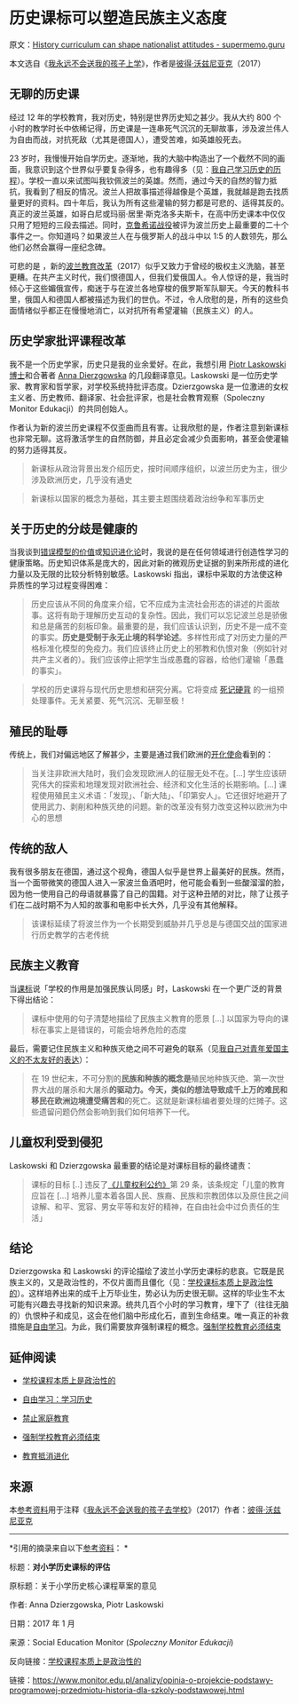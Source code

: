 # 历史课标可以塑造民族主义态度

原文：[History curriculum can shape nationalist attitudes - supermemo.guru](https://supermemo.guru/wiki/History_curriculum_can_shape_nationalist_attitudes)

本文选自《[我永远不会送我的孩子上学](https://supermemo.guru/wiki/Problem_of_Schooling)》，作者是[彼得·沃兹尼亚克](https://supermemo.guru/wiki/Piotr_Wozniak)（2017）

## 无聊的历史课

经过 12 年的学校教育，我对历史，特别是世界历史知之甚少。我从大约 800 个小时的教学时长中依稀记得，历史课是一连串死气沉沉的无聊故事，涉及波兰伟人为自由而战，对抗死敌（尤其是德国人），遭受苦难，如英雄般死去。

23 岁时，我慢慢开始自学历史。逐渐地，我的大脑中构造出了一个截然不同的画面，我意识到这个世界似乎要复杂得多，也有趣得多（见：[我自己学习历史的历程](https://supermemo.guru/wiki/Learning_history:_school_vs._self-directed_learning)）。学校一直以来试图叫我钦佩波兰的英雄。然而，通过今天的自然的智力抵抗，我看到了相反的情况。波兰人把故事描述得越像是个英雄，我就越是跑去找质量更好的资料。四十年后，我认为所有这些灌输的努力都是可悲的、适得其反的。真正的波兰英雄，如哥白尼或玛丽·居里·斯克洛多夫斯卡，在高中历史课本中仅仅只用了短短的三段去描述。同时，[克鲁希诺战役](https://en.wikipedia.org/wiki/Battle_of_Klushino)被评为波兰历史上最重要的二十个事件之一。你知道吗？如果波兰人在与俄罗斯人的战斗中以 1:5 的人数领先，那么他们必然会赢得一座纪念碑。

可悲的是 ，新的[波兰教育改革](https://supermemo.guru/wiki/Polish_education_reform)（2017）似乎又致力于曾经的极权主义洗脑，甚至更糟。在共产主义时代，我们恨德国人，但我们爱俄国人。令人惊讶的是，我当时倾心于这些媚俄宣传，痴迷于与在波兰各地穿梭的俄罗斯军队聊天。今天的教科书里，俄国人和德国人都被描述为我们的世仇。不过，令人欣慰的是，所有的这些负面情绪似乎都正在慢慢地消亡，以对抗所有希望灌输（民族主义）的人。

## 历史学家批评课程改革

我不是一个历史学家，历史只是我的业余爱好。在此，我想引用 [Piotr Laskowski 博士](http://www.isns.uw.edu.pl/index.php?isns=o-instytucie-pracownicy-laskowski)和合著者 [Anna Dierzgowska](http://stl.org.pl/profil/anna-dzierzgowska/) 的几段翻译意见。Laskowski 是一位历史学家、教育家和哲学家，对学校系统持批评态度。Dzierzgowska 是一位激进的女权主义者、历史教师、翻译家、社会批评家，也是社会教育观察（Spoleczny Monitor Edukacji）的共同创始人。

作者认为新的波兰历史课程不仅歪曲而且有害。让我欣慰的是，作者注意到新课标也非常无聊。这将激活学生的自然防御，并且必定会减少负面影响，甚至会使灌输的努力适得其反。

> 新课标从政治背景出发介绍历史，按时间顺序组织，以波兰历史为主，很少涉及欧洲历史，几乎没有通史

> 新课标以国家的概念为基础，其主要主题围绕着政治纷争和军事历史

## 关于历史的分歧是健康的

当我谈到[错误模型的价值](https://supermemo.guru/wiki/Value_of_wrong_models)或[知识进化论](https://supermemo.guru/wiki/Knowledge_darwinism)时，我说的是在任何领域进行创造性学习的健康策略。历史知识体系是庞大的，因此对新的微观历史证据的到来所形成的进化力量以及无限的比较分析特别敏感。Laskowski 指出，课标中采取的方法使这种异质性的学习过程变得困难：

> 历史应该从不同的角度来介绍，它不应成为主流社会形态的讲述的片面故事。这将有助于理解历史互动的复杂性。因此，我们可以忘记波兰总是骄傲和总是痛苦的刻板印象。最重要的是，我们应该认识到，历史不是一成不变的事实。**历史是受制于永无止境的科学论述**。多样性形成了对历史力量的严格标准化模型的免疫力。我们应该终止历史上的邪教和仇恨对象（例如针对共产主义者的）。我们应该停止把学生当成愚蠢的容器，给他们灌输「愚蠢的事实」。

> 学校的历史课将与现代历史思想和研究分离。它将变成 [死记硬背](https://supermemo.guru/wiki/Cramming) 的一组预处理事件。无关紧要、死气沉沉、无聊至极！

## 殖民的耻辱

传统上，我们对偏远地区了解甚少，主要是通过我们欧洲的[开化使命](http://en.wikipedia.org/wiki/Civilizing_mission)看到的：

> 当关注非欧洲大陆时，我们会发现欧洲人的征服无处不在。[…] 学生应该研究伟大的探索和地理发现对欧洲社会、经济和文化生活的长期影响。[…] 课程使用殖民主义术语：「发现」、「新大陆」、「印第安人」。它还很好地避开了使用武力、剥削和种族灭绝的问题。新的改革没有努力改变这种以欧洲为中心的思想

## 传统的敌人

我有很多朋友在德国，通过这个视角，德国人似乎是世界上最美好的民族。然而，当一个面带微笑的德国人进入一家波兰鱼酒吧时，他可能会看到一些酸溜溜的脸，因为他一使用自己的母语就暴露了自己的国籍。对于这种丑陋的对比，除了让孩子们在二战时期不为人知的故事和电影中长大外，几乎没有其他解释。

> 该课标延续了将波兰作为一个长期受到威胁并几乎总是与德国交战的国家进行历史教学的古老传统

## 民族主义教育

当[课标](https://supermemo.guru/wiki/Curriculum)说「学校的作用是加强民族认同感」时，Laskowski 在一个更广泛的背景下得出结论：

> 课标中使用的句子清楚地描绘了民族主义教育的愿景 […] 以国家为导向的课标在事实上是错误的，可能会培养危险的态度

最后，需要记住民族主义和种族灭绝之间不可避免的联系（见[我自己对青年爱国主义的不太友好的表达](https://supermemo.guru/wiki/I_stopped_being_patriotic)）：

> 在 19 世纪末，不可分割的**民族和种族的概念是**殖民地种族灭绝、第一次世界大战的屠杀和大屠杀**的驱动力。今天，类似的想法导致成千上万的难民和移民在欧洲边境遭受痛苦和**的死亡。这就是新课标编者要处理的烂摊子。这些遗留问题仍然会影响到我们如何培养下一代。

## 儿童权利受到侵犯

Laskowski 和 Dzierzgowska 最重要的结论是对课标目标的最终谴责：

> 课标的目标 [..] 违反了[《儿童权利公约》](https://en.wikipedia.org/wiki/Convention_on_the_Rights_of_the_Child)第 29 条，该条规定「儿童的教育应旨在 [...] 培养儿童本着各国人民、族裔、民族和宗教团体以及原住民之间谅解、和平、宽容、男女平等和友好的精神，在自由社会中过负责任的生活」

## 结论

Dzierzgowska 和 Laskowski 的评论描绘了波兰小学历史课标的悲哀。它既是民族主义的，又是政治性的，不仅片面而且僵化（见：[学校课标本质上是政治性的](https://supermemo.guru/wiki/School_curriculum_is_inherently_political)）。这样培养出来的成千上万毕业生，势必认为历史很无聊。这样的毕业生不太可能有兴趣去寻找新的知识来源。统共几百个小时的学习教育，埋下了（往往无脑的）仇恨种子和成见，这会在他们脑中形成化石，直到生命结束。唯一真正的补救措施是[自由学习](https://supermemo.guru/wiki/Free_learning)。为此，我们需要放弃强制课程的概念。[强制学校教育必须结束](https://supermemo.guru/wiki/Compulsory_schooling_must_end)

## 延伸阅读

- [学校课程本质上是政治性的](https://supermemo.guru/wiki/School_curriculum_is_inherently_political)

- [自由学习：学习历史](https://supermemo.guru/wiki/Learning_history:_school_vs._self-directed_learning)

- [禁止家庭教育](https://supermemo.guru/wiki/Ban_on_homeschooling)

- [强制学校教育必须结束](https://supermemo.guru/wiki/Compulsory_schooling_must_end)

- [教育抵消进化](https://supermemo.guru/wiki/Education_counteracts_evolution)

## 来源

本[参考资料](https://supermemo.guru/wiki/References)用于注释《[我永远不会送我的孩子去学校](https://supermemo.guru/wiki/Problem_of_Schooling)》（2017）作者：[彼得·沃兹尼亚克](https://supermemo.guru/wiki/Piotr_Wozniak)

------

*引用的摘录来自以下[参考资料](https://supermemo.guru/wiki/References)： *

标题：**对小学历史课标的评估**

原标题：关于小学历史核心课程草案的意见

作者: Anna Dzierzgowska, Piotr Laskowski

日期：2017 年 1 月

来源：Social Education Monitor (*Spoleczny Monitor Edukacji*)

反向链接：[学校课程本质上是政治性的](https://supermemo.guru/wiki/School_curriculum_is_inherently_political)

链接：https://www.monitor.edu.pl/analizy/opinia-o-projekcie-podstawy-programowej-przedmiotu-historia-dla-szkoly-podstawowej.html